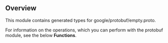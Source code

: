 ## Overview

This module contains generated types for google/protobuf/empty.proto.

For information on the operations, which you can perform with the protobuf module, see the below **Functions**.
